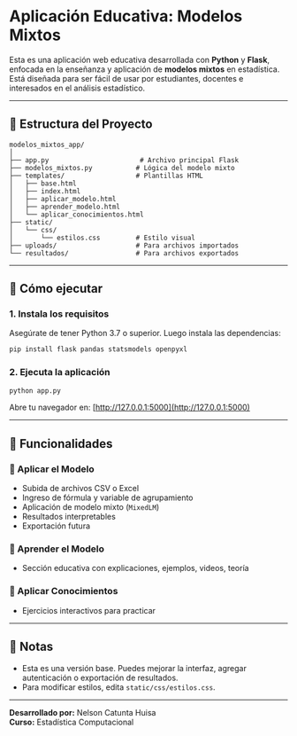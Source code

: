# Aplicación Educativa: Modelos Mixtos

Esta es una aplicación web educativa desarrollada con **Python** y **Flask**, enfocada en la enseñanza y aplicación de **modelos mixtos** en estadística. Está diseñada para ser fácil de usar por estudiantes, docentes e interesados en el análisis estadístico.

---

## 📁 Estructura del Proyecto

```
modelos_mixtos_app/
│
├── app.py                       # Archivo principal Flask
├── modelos_mixtos.py           # Lógica del modelo mixto
├── templates/                  # Plantillas HTML
│   ├── base.html
│   ├── index.html
│   ├── aplicar_modelo.html
│   ├── aprender_modelo.html
│   └── aplicar_conocimientos.html
├── static/
│   └── css/
│       └── estilos.css         # Estilo visual
├── uploads/                    # Para archivos importados
└── resultados/                 # Para archivos exportados
```

---

## 🚀 Cómo ejecutar

### 1. Instala los requisitos
Asegúrate de tener Python 3.7 o superior. Luego instala las dependencias:

```bash
pip install flask pandas statsmodels openpyxl
```

### 2. Ejecuta la aplicación

```bash
python app.py
```

Abre tu navegador en: [http://127.0.0.1:5000](http://127.0.0.1:5000)

---

## 🧪 Funcionalidades

### 🔹 Aplicar el Modelo
- Subida de archivos CSV o Excel
- Ingreso de fórmula y variable de agrupamiento
- Aplicación de modelo mixto (`MixedLM`)
- Resultados interpretables
- Exportación futura

### 🔹 Aprender el Modelo
- Sección educativa con explicaciones, ejemplos, videos, teoría

### 🔹 Aplicar Conocimientos
- Ejercicios interactivos para practicar

---

## 📌 Notas
- Esta es una versión base. Puedes mejorar la interfaz, agregar autenticación o exportación de resultados.
- Para modificar estilos, edita `static/css/estilos.css`.

---

**Desarrollado por:** Nelson Catunta Huisa  
**Curso:** Estadística Computacional  
